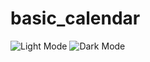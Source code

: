 # basic_calendar

![Light Mode](https://user-images.githubusercontent.com/77098480/194738564-0209f2d2-b96d-41a2-b11a-220081884a11.png)
![Dark Mode](https://user-images.githubusercontent.com/77098480/194738575-5b5ddb75-c8ec-48d4-86ca-4ae384734f16.png)
